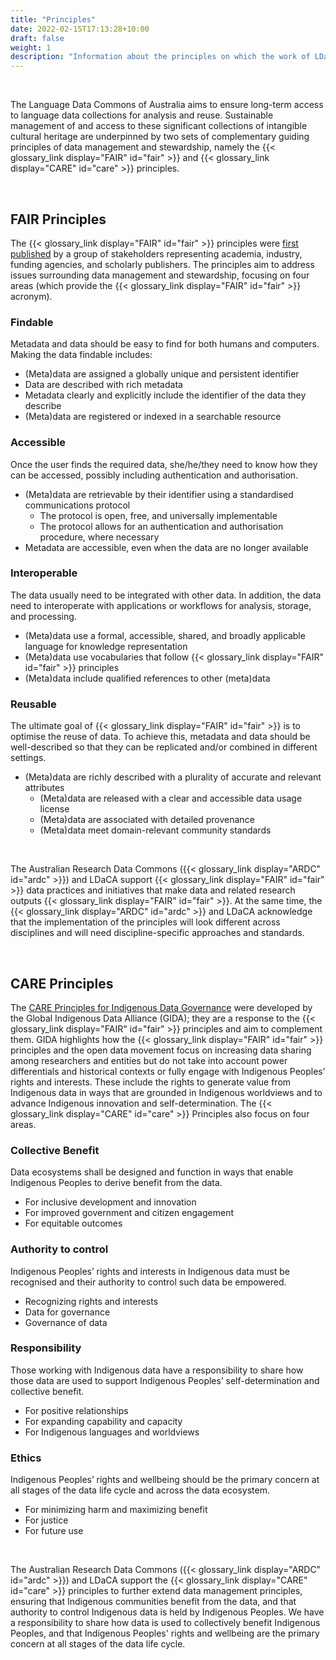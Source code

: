 ```yaml
---
title: "Principles"
date: 2022-02-15T17:13:28+10:00
draft: false
weight: 1
description: "Information about the principles on which the work of LDaCA is based."
---
```


<br>

The Language Data Commons of Australia aims to ensure long-term access to language data collections for analysis and reuse. Sustainable management of and access to these significant collections of intangible cultural heritage are underpinned by two sets of complementary guiding principles of data management and stewardship, namely the {{< glossary_link display="FAIR" id="fair" >}} and {{< glossary_link display="CARE" id="care" >}} principles.

<br>

## FAIR Principles

The {{< glossary_link display="FAIR" id="fair" >}} principles were [first published](https://www.nature.com/articles/sdata201618) by a group of stakeholders representing academia, industry, funding agencies, and scholarly publishers. The principles aim to address issues surrounding data management and stewardship, focusing on four areas (which provide the {{< glossary_link display="FAIR" id="fair" >}} acronym).
<br />

### Findable

Metadata and data should be easy to find for both humans and computers. Making the data findable includes:

- (Meta)data are assigned a globally unique and persistent identifier
- Data are described with rich metadata
- Metadata clearly and explicitly include the identifier of the data they
  describe
- (Meta)data are registered or indexed in a searchable resource
  <br />

### Accessible

Once the user finds the required data, she/he/they need to know how they can be accessed, possibly including authentication and authorisation.

- (Meta)data are retrievable by their identifier using a standardised communications protocol
  - The protocol is open, free, and universally implementable
  - The protocol allows for an authentication and authorisation procedure, where necessary
- Metadata are accessible, even when the data are no longer available
  <br />

### Interoperable

The data usually need to be integrated with other data. In addition, the data need to interoperate with applications or workflows for analysis, storage, and processing.

- (Meta)data use a formal, accessible, shared, and broadly applicable language for knowledge representation
- (Meta)data use vocabularies that follow {{< glossary_link display="FAIR" id="fair" >}} principles
- (Meta)data include qualified references to other (meta)data
  <br />

### Reusable

The ultimate goal of {{< glossary_link display="FAIR" id="fair" >}} is to optimise the reuse of data. To achieve this, metadata and data should be well-described so that they can be replicated and/or combined in different settings.

- (Meta)data are richly described with a plurality of accurate and relevant attributes
  - (Meta)data are released with a clear and accessible data usage license
  - (Meta)data are associated with detailed provenance
  - (Meta)data meet domain-relevant community standards

<br>

The Australian Research Data Commons ({{< glossary_link display="ARDC" id="ardc" >}}) and LDaCA support {{< glossary_link display="FAIR" id="fair" >}} data practices and initiatives that make data and related research outputs {{< glossary_link display="FAIR" id="fair" >}}. At the same time, the {{< glossary_link display="ARDC" id="ardc" >}} and LDaCA acknowledge that the implementation of the principles will look different across disciplines and will need discipline-specific approaches and standards.

<br>

## CARE Principles

The [CARE Principles for Indigenous Data Governance](https://www.gida-global.org/care) were developed by the Global Indigenous Data Alliance (GIDA); they are a response to the {{< glossary_link display="FAIR" id="fair" >}} principles and aim to complement them. GIDA highlights how the {{< glossary_link display="FAIR" id="fair" >}} principles and the open data movement focus on increasing data sharing among researchers and entities but do not take into account power differentials and historical contexts or fully engage with Indigenous Peoples’ rights and interests. These include the rights to generate value from Indigenous data in ways that are grounded in Indigenous worldviews and to advance Indigenous innovation and self-determination. The {{< glossary_link display="CARE" id="care" >}} Principles also focus on four areas.
<br />

### Collective Benefit

Data ecosystems shall be designed and function in ways that enable Indigenous Peoples to derive benefit from the data.

- For inclusive development and innovation
- For improved government and citizen engagement
- For equitable outcomes
  <br />

### Authority to control

Indigenous Peoples’ rights and interests in Indigenous data must be recognised and their authority to control such data be empowered.

- Recognizing rights and interests
- Data for governance
- Governance of data
  <br />

### Responsibility

Those working with Indigenous data have a responsibility to share how those data are used to support Indigenous Peoples’ self-determination and collective benefit.

- For positive relationships
- For expanding capability and capacity
- For Indigenous languages and worldviews
  <br />

### Ethics

Indigenous Peoples’ rights and wellbeing should be the primary concern at all stages of the data life cycle and across the data ecosystem.

- For minimizing harm and maximizing benefit
- For justice
- For future use

<br>

The Australian Research Data Commons ({{< glossary_link display="ARDC" id="ardc" >}}) and LDaCA support the {{< glossary_link display="CARE" id="care" >}} principles to further extend data management principles, ensuring that Indigenous communities benefit from the data, and that authority to control Indigenous data is held by Indigenous Peoples. We have a responsibility to share how data is used to collectively benefit Indigenous Peoples, and that Indigenous Peoples' rights and wellbeing are the primary concern at all stages of the data life cycle.

<br>